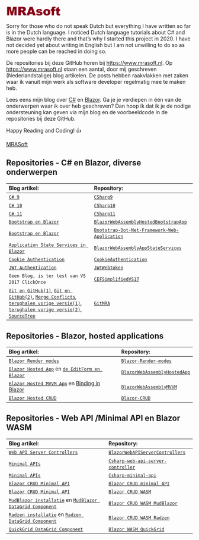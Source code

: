 <img src="MRAsoft%20logo.jpg?raw=false" height="30%" width="30%" >

Sorry for those who do not speak Dutch but everything I have written so far is in the Dutch language. I noticed Dutch language tutorials about C# and Blazor were hardly there and that’s why I started this project in 2020. I have not decided yet about writing in English but I am not unwilling to do so as more people can be reached in doing so.

De repositories bij deze GitHub horen bij https://www.mrasoft.nl. Op https://www.mrasoft.nl staan een aantal, door mij geschreven (Nederlandstalige) blog artikelen. De posts hebben raakvlakken met zaken waar ik vanuit mijn werk als software developer regelmatig mee te maken heb. 

Lees eens mijn blog over [C#](https://www.mrasoft.nl/csharp/) en [Blazor](https://www.mrasoft.nl/blazor/). Ga je je verdiepen in één van de onderwerpen waar ik over heb geschreven? Dan hoop ik dat ik je de nodige ondersteuning kan geven via mijn blog en de voorbeeldcode in de repositories bij deze GitHub.

Happy Reading and Coding! 👍

[MRASoft](https://www.mrasoft.nl/about/)

## Repositories - C# en Blazor, diverse onderwerpen

Blog artikel:|Repository: 
:--- | :---
[`C# 9`](https://www.mrasoft.nl/csharp-9/)|[`CSharp9`](https://github.com/mrasoftGithub/CSharp9) 
[`C# 10`](https://www.mrasoft.nl/csharp-10/)|[`CSharp10`](https://github.com/mrasoftGithub/CSharp10)
[`C# 11`](https://www.mrasoft.nl/csharp-11/)|[`CSharp11`](https://github.com/mrasoftGithub/csharp-11)
[`Bootstrap en Blazor`](https://www.mrasoft.nl/blazor-bootstrap/)|[`BlazorWebAssemblyHostedBootstrapApp`](https://github.com/mrasoftGithub/BlazorWebAssemblyHostedBootstrapApp) 
[`Bootstrap en Blazor`](https://www.mrasoft.nl/blazor-bootstrap/)|[`Bootstrap-Dot-Net-Framework-Web-Application`](https://github.com/mrasoftGithub/Bootstrap-Dot-Net-Framework-Web-Application) 
[`Application State Services in Blazor`](https://www.mrasoft.nl/blazor-applicationstate-services/)|[`BlazorWebAssemblyAppStateServices`](https://github.com/mrasoftGithub/BlazorWebAssemblyAppStateServices) 
[`Cookie Authentication`](https://www.mrasoft.nl/cookie-authentication-in-blazor/)|[`CookieAuthentication`](https://github.com/mrasoftGithub/CookieAuthentication) 
[`JWT Authentication`](https://www.mrasoft.nl/jwt-authentication-in-blazor/)|[`JWTWebToken`](https://github.com/mrasoftGithub/JWTWebToken)
`Geen Blog, is ter test van VS 2017 ClickOnce`|[`CEFSimplifiedVS17`](https://github.com/mrasoftGithub/CEFSimplifiedVS17)
[`Git en GitHub(1)`](https://www.mrasoft.nl/git-github/), [`Git en GitHub(2)`](https://www.mrasoft.nl/git-en-github2/), [`Merge Conflicts`](https://www.mrasoft.nl/git-en-github-merge_conflict/), [`terughalen vorige versie(1)`](https://www.mrasoft.nl/git-revert-en-github/), [`terughalen vorige versie(2)`](https://www.mrasoft.nl/git-restore-reset/), [`SourceTree`](https://www.mrasoft.nl/sourcetree/)  |[`GitMRA`](https://github.com/mrasoftGithub/GitMRA)

## Repositories - Blazor, hosted applications

Blog artikel:|Repository: 
:--- | :---
[`Blazor Render modes`](https://www.mrasoft.nl/blazor-render-modes/)|[`Blazor-Render-modes`](https://github.com/mrasoftGithub/Blazor-Render-modes) 
[`Blazor Hosted App`](https://www.mrasoft.nl/blazor-webassembly-app/) en [`de EditForm en Blazor`](https://www.mrasoft.nl/blazor-editform/)|[`BlazorWebAssemblyHostedApp`](https://github.com/mrasoftGithub/BlazorWebAssemblyHostedApp)
[`Blazor Hosted MVVM App`](https://www.mrasoft.nl/blazor-webassembly-MVVM/)  en [Binding in Blazor](https://www.mrasoft.nl/blazor-binding/)| [`BlazorWebAssemblyMVVM`](https://github.com/mrasoftGithub/BlazorWebAssemblyMVVM) 
[`Blazor Hosted CRUD`](https://www.mrasoft.nl/blazor-crud)|[`Blazor-CRUD`](https://github.com/mrasoftGithub/Blazor-CRUD) 

## Repositories - Web API /Minimal API en Blazor WASM

Blog artikel:|Repository: 
:--- | :---
[`Web API Server Controllers`](https://www.mrasoft.nl/blazor-web-api-server-controllers/)|[`BlazorWebAPIServerControllers`](https://github.com/mrasoftGithub/BlazorWebAPIServerControllers) 
[`Minimal APIs`](https://www.mrasoft.nl/csharp-minimal-api/)|[`Csharp-web-api-server-controller`](https://github.com/mrasoftGithub/Csharp-web-api-server-controller)
[`Minimal APIs`](https://www.mrasoft.nl/csharp-minimal-api/)|[`Csharp-minimal-api`](https://github.com/mrasoftGithub/Csharp-minimal-api) 
[`Blazor CRUD Minimal API`](https://www.mrasoft.nl/blazor-crud-minimal-api/)|[`Blazor CRUD minimal API`](https://github.com/mrasoftGithub/Blazor-CRUD-minimalAPI)
[`Blazor CRUD Minimal API`](https://www.mrasoft.nl/blazor-crud-minimal-api/)|[`Blazor CRUD WASM`](https://github.com/mrasoftGithub/Blazor-CRUD-WASM)
[`MudBlazor installatie`](https://www.mrasoft.nl/mudblazor-installatie) en [`MudBlazor DataGrid Component`](https://www.mrasoft.nl/mudblazor-datagrid-component)|[`Blazor CRUD WASM MudBlazor`](https://github.com/mrasoftGithub/Blazor-CRUD-WASM-MudBlazor) 
[`Radzen installatie`](https://www.mrasoft.nl/radzen-installatie ) en [`Radzen DataGrid Component`](https://www.mrasoft.nl/radzen-datagrid-component)|[`Blazor CRUD WASM Radzen`](https://github.com/mrasoftGithub/Blazor-CRUD-WASM-Radzen) 
[`QuickGrid DataGrid Component`](https://www.mrasoft.nl/quickgrid-datagrid-component)|[`Blazor WASM QuickGrid`](https://github.com/mrasoftGithub/Blazor-WASM-QuickGrid) 
